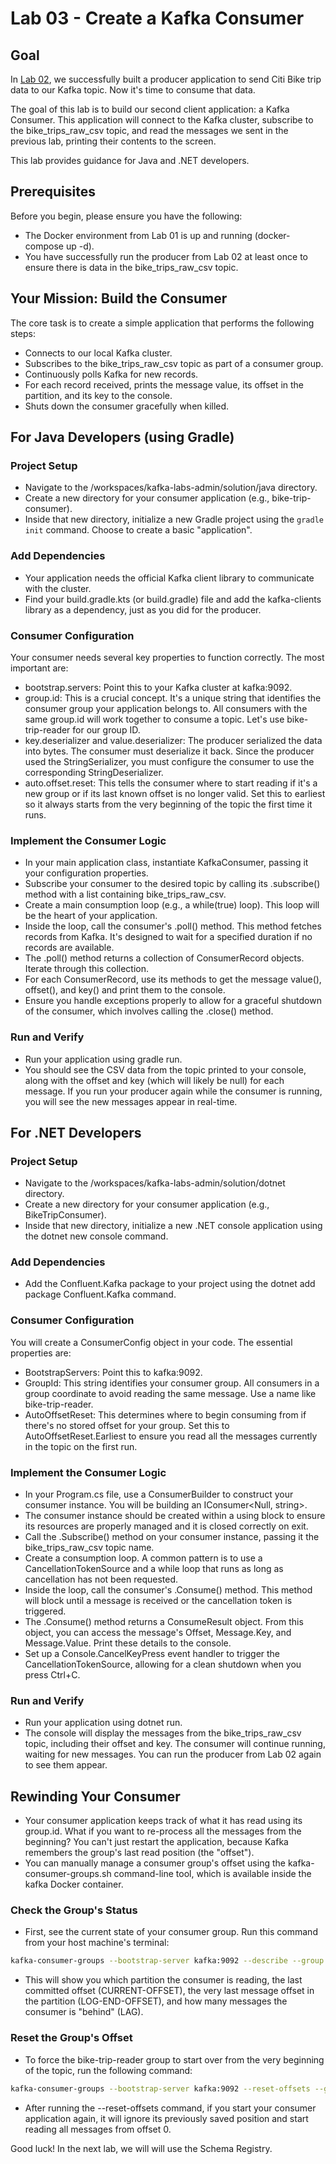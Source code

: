 # Lab 03 - Create a Kafka Consumer

## Goal
In [Lab 02](./lab_02_producer.md), we successfully built a producer application to send Citi Bike trip data to our Kafka topic. Now it's time to consume that data.

The goal of this lab is to build our second client application: a Kafka Consumer. This application will connect to the Kafka cluster, subscribe to the bike_trips_raw_csv topic, and read the messages we sent in the previous lab, printing their contents to the screen.

This lab provides guidance for Java and .NET developers.

## Prerequisites
Before you begin, please ensure you have the following:

* The Docker environment from Lab 01 is up and running (docker-compose up -d).
* You have successfully run the producer from Lab 02 at least once to ensure there is data in the bike_trips_raw_csv topic.

## Your Mission: Build the Consumer
The core task is to create a simple application that performs the following steps:

* Connects to our local Kafka cluster.
* Subscribes to the bike_trips_raw_csv topic as part of a consumer group.
* Continuously polls Kafka for new records.
* For each record received, prints the message value, its offset in the partition, and its key to the console.
* Shuts down the consumer gracefully when killed.

## For Java Developers (using Gradle)

### Project Setup
* Navigate to the /workspaces/kafka-labs-admin/solution/java directory.
* Create a new directory for your consumer application (e.g., bike-trip-consumer).
* Inside that new directory, initialize a new Gradle project using the `gradle init` command. Choose to create a basic "application".

###  Add Dependencies
* Your application needs the official Kafka client library to communicate with the cluster.
* Find your build.gradle.kts (or build.gradle) file and add the kafka-clients library as a dependency, just as you did for the producer.

### Consumer Configuration
Your consumer needs several key properties to function correctly. The most important are:
* bootstrap.servers: Point this to your Kafka cluster at kafka:9092.
* group.id: This is a crucial concept. It's a unique string that identifies the consumer group your application belongs to. All consumers with the same group.id will work together to consume a topic. Let's use bike-trip-reader for our group ID.
* key.deserializer and value.deserializer: The producer serialized the data into bytes. The consumer must deserialize it back. Since the producer used the StringSerializer, you must configure the consumer to use the corresponding StringDeserializer.
* auto.offset.reset: This tells the consumer where to start reading if it's a new group or if its last known offset is no longer valid. Set this to earliest so it always starts from the very beginning of the topic the first time it runs.

###  Implement the Consumer Logic
* In your main application class, instantiate KafkaConsumer, passing it your configuration properties.
* Subscribe your consumer to the desired topic by calling its .subscribe() method with a list containing bike_trips_raw_csv.
* Create a main consumption loop (e.g., a while(true) loop). This loop will be the heart of your application.
* Inside the loop, call the consumer's .poll() method. This method fetches records from Kafka. It's designed to wait for a specified duration if no records are available.
* The .poll() method returns a collection of ConsumerRecord objects. Iterate through this collection.
* For each ConsumerRecord, use its methods to get the message value(), offset(), and key() and print them to the console.
* Ensure you handle exceptions properly to allow for a graceful shutdown of the consumer, which involves calling the .close() method.

### Run and Verify
* Run your application using gradle run.
* You should see the CSV data from the topic printed to your console, along with the offset and key (which will likely be null) for each message. If you run your producer again while the consumer is running, you will see the new messages appear in real-time.

## For .NET Developers

### Project Setup
* Navigate to the /workspaces/kafka-labs-admin/solution/dotnet directory.
* Create a new directory for your consumer application (e.g., BikeTripConsumer).
* Inside that new directory, initialize a new .NET console application using the dotnet new console command.

### Add Dependencies
* Add the Confluent.Kafka package to your project using the dotnet add package Confluent.Kafka command.

### Consumer Configuration
You will create a ConsumerConfig object in your code. The essential properties are:
* BootstrapServers: Point this to kafka:9092.
* GroupId: This string identifies your consumer group. All consumers in a group coordinate to avoid reading the same message. Use a name like bike-trip-reader.
* AutoOffsetReset: This determines where to begin consuming from if there's no stored offset for your group. Set this to AutoOffsetReset.Earliest to ensure you read all the messages currently in the topic on the first run.

### Implement the Consumer Logic
* In your Program.cs file, use a ConsumerBuilder to construct your consumer instance. You will be building an IConsumer<Null, string>.
* The consumer instance should be created within a using block to ensure its resources are properly managed and it is closed correctly on exit.
* Call the .Subscribe() method on your consumer instance, passing it the bike_trips_raw_csv topic name.
* Create a consumption loop. A common pattern is to use a CancellationTokenSource and a while loop that runs as long as cancellation has not been requested.
* Inside the loop, call the consumer's .Consume() method. This method will block until a message is received or the cancellation token is triggered.
* The .Consume() method returns a ConsumeResult object. From this object, you can access the message's Offset, Message.Key, and Message.Value. Print these details to the console.
* Set up a Console.CancelKeyPress event handler to trigger the CancellationTokenSource, allowing for a clean shutdown when you press Ctrl+C.

### Run and Verify
* Run your application using dotnet run.
* The console will display the messages from the bike_trips_raw_csv topic, including their offset and key. The consumer will continue running, waiting for new messages. You can run the producer from Lab 02 again to see them appear.

## Rewinding Your Consumer
* Your consumer application keeps track of what it has read using its group.id. What if you want to re-process all the messages from the beginning? You can't just restart the application, because Kafka remembers the group's last read position (the "offset").
* You can manually manage a consumer group's offset using the kafka-consumer-groups.sh command-line tool, which is available inside the kafka Docker container.

### Check the Group's Status
* First, see the current state of your consumer group. Run this command from your host machine's terminal:
```sh
kafka-consumer-groups --bootstrap-server kafka:9092 --describe --group bike-trip-reader
```

* This will show you which partition the consumer is reading, the last committed offset (CURRENT-OFFSET), the very last message offset in the partition (LOG-END-OFFSET), and how many messages the consumer is "behind" (LAG).

### Reset the Group's Offset
* To force the bike-trip-reader group to start over from the very beginning of the topic, run the following command:
```sh
kafka-consumer-groups --bootstrap-server kafka:9092 --reset-offsets --group bike-trip-reader --topic bike_trips_raw_csv --to-earliest --execute
```

* After running the --reset-offsets command, if you start your consumer application again, it will ignore its previously saved position and start reading all messages from offset 0.

Good luck! In the next lab, we will will use the Schema Registry.